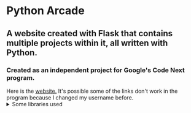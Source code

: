 # Python Arcade
## A website created with Flask that contains multiple projects within it, all written with Python.
### Created as an independent project for Google's Code Next program.

<div>
  Here is the <a href="https://python-arcade.junelovesyou.repl.co/" target="_blank">website.</a> 
  It's possible some of the links don't work in the program because I changed my username before.
</div>

<details>
  <summary>Some libraries used</summary>
  <li>Flask</li>
  <li>Discord API</li>
  <li>Google Sheets API</li>
  <li>Pandas</li>
  <li>Tkinter</li>
  <li>Pygame</li>
  <li>sklearn</li>
  <li>NumPy</li>
  <li>BeautifulSoup</li>
  <li>Matplotlib</li>
</details>
